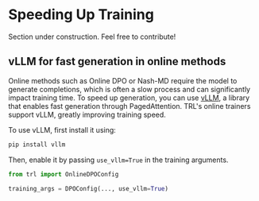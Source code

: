# Speeding Up Training

<Tip warning={true}>

Section under construction. Feel free to contribute!

</Tip>

## vLLM for fast generation in online methods

Online methods such as Online DPO or Nash-MD require the model to generate completions, which is often a slow process and can significantly impact training time.
To speed up generation, you can use [vLLM](https://github.com/vllm-project/vllm), a library that enables fast generation through PagedAttention. TRL's online trainers support vLLM, greatly improving training speed.

To use vLLM, first install it using:
```bash
pip install vllm
```

<hfoptions>
<hfoption id="Online DPO">

Then, enable it by passing `use_vllm=True` in the training arguments.

```python
from trl import OnlineDPOConfig

training_args = DPOConfig(..., use_vllm=True)
```

</hfoption>
<hfoption id="Does it require 2 sections?">

</hfoption>
</hfoptions>
